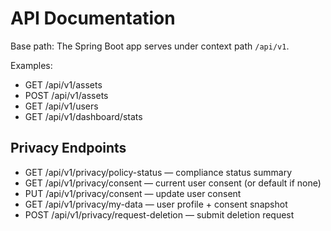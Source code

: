 # API Documentation

Base path: The Spring Boot app serves under context path `/api/v1`.

Examples:

- GET /api/v1/assets
- POST /api/v1/assets
- GET /api/v1/users
- GET /api/v1/dashboard/stats

## Privacy Endpoints

- GET /api/v1/privacy/policy-status — compliance status summary
- GET /api/v1/privacy/consent — current user consent (or default if none)
- PUT /api/v1/privacy/consent — update user consent
- GET /api/v1/privacy/my-data — user profile + consent snapshot
- POST /api/v1/privacy/request-deletion — submit deletion request
